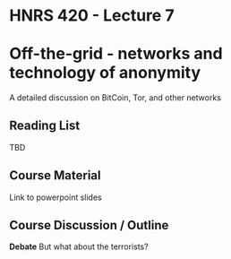 # HNRS 420 - Lecture 7 <br/><br/>Off-the-grid - networks and technology of anonymity


A detailed discussion on BitCoin, Tor, and other networks

## Reading List
TBD

## Course Material
Link to powerpoint slides

## Course Discussion / Outline
**Debate** But what about the terrorists?  

